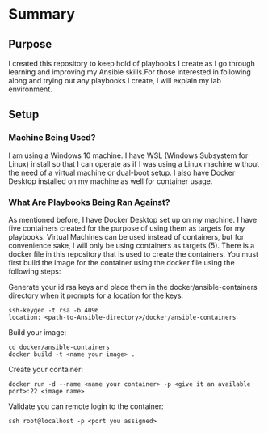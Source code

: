 # Summary

## Purpose
I created this repository to keep hold of playbooks I create as I go through learning and improving my Ansible skills.For those interested in following along and trying out any playbooks I create, I will explain my lab environment.

## Setup

### Machine Being Used?
I am using a Windows 10 machine. I have WSL (Windows Subsystem for Linux) install so that I can operate as if I was using a Linux machine without the need of a virtual machine or dual-boot setup. I also have Docker Desktop installed on my machine as well for container usage.

### What Are Playbooks Being Ran Against?
As mentioned before, I have Docker Desktop set up on my machine. I have five containers created for the purpose of using them as targets for my playbooks. Virtual Machines can be used instead of containers, but for convenience sake, I will only be using containers as targets (5). There is a docker file in this repository that is used to create the containers. You must first build the image for the container using the docker file using the following steps:

Generate your id rsa keys and place them in the docker/ansible-containers directory when it prompts for a location for the keys:
```
ssh-keygen -t rsa -b 4096
location: <path-to-Ansible-directory>/docker/ansible-containers
```
Build your image:
```
cd docker/ansible-containers
docker build -t <name your image> .
```

Create your container:

```
docker run -d --name <name your container> -p <give it an available port>:22 <image name>
```

Validate you can remote login to the container:

```
ssh root@localhost -p <port you assigned>
```